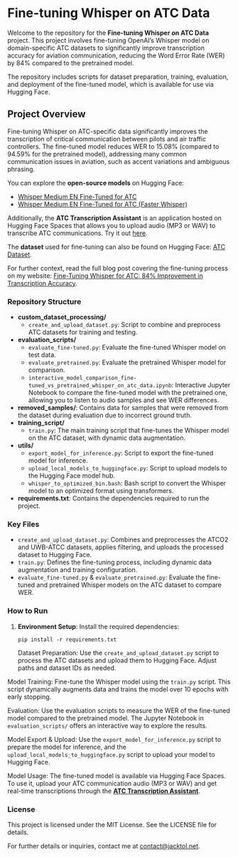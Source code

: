 # Fine-tuning Whisper on ATC Data

Welcome to the repository for the **Fine-tuning Whisper on ATC Data** project. This project involves fine-tuning OpenAI’s Whisper model on domain-specific ATC datasets to significantly improve transcription accuracy for aviation communication, reducing the Word Error Rate (WER) by 84% compared to the pretrained model.

The repository includes scripts for dataset preparation, training, evaluation, and deployment of the fine-tuned model, which is available for use via Hugging Face.

## Project Overview

Fine-tuning Whisper on ATC-specific data significantly improves the transcription of critical communication between pilots and air traffic controllers. The fine-tuned model reduces WER to 15.08% (compared to 94.59% for the pretrained model), addressing many common communication issues in aviation, such as accent variations and ambiguous phrasing.

You can explore the **open-source models** on Hugging Face:

- [Whisper Medium EN Fine-Tuned for ATC](https://huggingface.co/jacktol/whisper-medium.en-fine-tuned-for-ATC)
- [Whisper Medium EN Fine-Tuned for ATC (Faster Whisper)](https://huggingface.co/jacktol/whisper-medium.en-fine-tuned-for-ATC-faster-whisper)

Additionally, the **ATC Transcription Assistant** is an application hosted on Hugging Face Spaces that allows you to upload audio (MP3 or WAV) to transcribe ATC communications. Try it out [here](https://huggingface.co/spaces/jacktol/ATC-Transcription-Assistant).

The **dataset** used for fine-tuning can also be found on Hugging Face: [ATC Dataset](https://huggingface.co/datasets/jacktol/atc-dataset).

For further context, read the full blog post covering the fine-tuning process on my website: [Fine-Tuning Whisper for ATC: 84% Improvement in Transcription Accuracy](https://jacktol.net/posts/fine-tuning_whisper_for_atc/).

### Repository Structure

- **custom_dataset_processing/**
  - `create_and_upload_dataset.py`: Script to combine and preprocess ATC datasets for training and testing.
- **evaluation_scripts/**
  - `evaluate_fine-tuned.py`: Evaluate the fine-tuned Whisper model on test data.
  - `evaluate_pretrained.py`: Evaluate the pretrained Whisper model for comparison.
  - `interactive_model_comparison_fine-tuned_vs_pretrained_whisper_on_atc_data.ipynb`: Interactive Jupyter Notebook to compare the fine-tuned model with the pretrained one, allowing you to listen to audio samples and see WER differences.
- **removed_samples/**: Contains data for samples that were removed from the dataset during evaluation due to incorrect ground truth.
- **training_script/**
  - `train.py`: The main training script that fine-tunes the Whisper model on the ATC dataset, with dynamic data augmentation.
- **utils/**
  - `export_model_for_inference.py`: Script to export the fine-tuned model for inference.
  - `upload_local_models_to_huggingface.py`: Script to upload models to the Hugging Face model hub.
  - `whisper_to_optimized_bin.bash`: Bash script to convert the Whisper model to an optimized format using transformers.
- **requirements.txt**: Contains the dependencies required to run the project.

### Key Files

- `create_and_upload_dataset.py`: Combines and preprocesses the ATCO2 and UWB-ATCC datasets, applies filtering, and uploads the processed dataset to Hugging Face.
- `train.py`: Defines the fine-tuning process, including dynamic data augmentation and training configuration.
- `evaluate_fine-tuned.py` & `evaluate_pretrained.py`: Evaluate the fine-tuned and pretrained Whisper models on the ATC dataset to compare WER.

### How to Run

1. **Environment Setup**:
   Install the required dependencies:
   ```
   pip install -r requirements.txt
   ```
   Dataset Preparation: Use the `create_and_upload_dataset.py` script to process the ATC datasets and upload them to Hugging Face. Adjust paths and dataset IDs as needed.

Model Training: Fine-tune the Whisper model using the `train.py` script. This script dynamically augments data and trains the model over 10 epochs with early stopping.

Evaluation: Use the evaluation scripts to measure the WER of the fine-tuned model compared to the pretrained model. The Jupyter Notebook in `evaluation_scripts/` offers an interactive way to explore the results.

Model Export & Upload: Use the `export_model_for_inference.py` script to prepare the model for inference, and the `upload_local_models_to_huggingface.py` script to upload your model to Hugging Face.

Model Usage: The fine-tuned model is available via Hugging Face Spaces. To use it, upload your ATC communication audio (MP3 or WAV) and get real-time transcriptions through the **[ATC Transcription Assistant](https://huggingface.co/spaces/jacktol/ATC-Transcription-Assistant)**.

### License

This project is licensed under the MIT License. See the LICENSE file for details.

For further details or inquiries, contact me at contact@jacktol.net.
